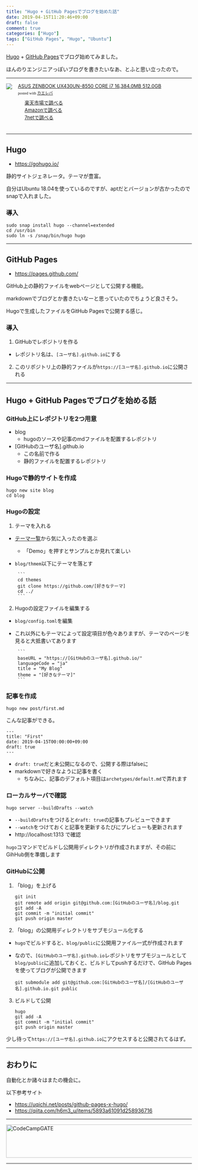```yaml
---
title: "Hugo + GitHub Pagesでブログを始めた話"
date: 2019-04-15T11:20:46+09:00
draft: false
comment: true
categories: ["Hugo"]
tags: ["GitHub Pages", "Hugo", "Ubuntu"]
---
```


[Hugo](https://gohugo.io/) + [GitHub Pages](https://pages.github.com/)でブログ始めてみました。

ほんのりエンジニアっぽいブログを書きたいなあ、とふと思い立ったので。

 <!--more-->

 ___

 <!-- <a href="https://t.afi-b.com/visit.php?guid=ON&a=z10341W-l353325a&p=J690746r" target="_blank" rel="nofollow"><img src="https://www.afi-b.com/upload_image/10341-1547340072-3.jpg" width="468" height="60" style="border:none;" alt="若手向け" /></a><img src="https://t.afi-b.com/lead/z10341W/J690746r/l353325a" width="1" height="1" style="border:none;" /> -->

<div class="kaerebalink-box" style="text-align:left;padding-bottom:20px;font-size:small;zoom: 1;overflow: hidden;"><div class="kaerebalink-image" style="float:left;margin:0 15px 10px 0;"><a href="//af.moshimo.com/af/c/click?a_id=1414727&p_id=54&pc_id=54&pl_id=616&s_v=b5Rz2P0601xu&url=https%3A%2F%2Fproduct.rakuten.co.jp%2Fproduct%2F-%2Feb8b32333d64562655cda79a3ccf1de0%2F" target="_blank" rel="nofollow" ><img src="https://thumbnail.image.rakuten.co.jp/ran/img/4001/0000/192/876/027/370/40010000192876027370_1.jpg?_ex=320x320" style="border: none;" /></a><img src="//i.moshimo.com/af/i/impression?a_id=1414727&p_id=54&pc_id=54&pl_id=616" width="1" height="1" style="border:none;"></div><div class="kaerebalink-info" style="line-height:120%;zoom: 1;overflow: hidden;"><div class="kaerebalink-name" style="margin-bottom:10px;line-height:120%"><a href="//af.moshimo.com/af/c/click?a_id=1414727&p_id=54&pc_id=54&pl_id=616&s_v=b5Rz2P0601xu&url=https%3A%2F%2Fproduct.rakuten.co.jp%2Fproduct%2F-%2Feb8b32333d64562655cda79a3ccf1de0%2F" target="_blank" rel="nofollow" >ASUS ZENBOOK UX430UN-8550 CORE i7 16,384.0MB 512.0GB</a><img src="//i.moshimo.com/af/i/impression?a_id=1414727&p_id=54&pc_id=54&pl_id=616" width="1" height="1" style="border:none;"><div class="kaerebalink-powered-date" style="font-size:8pt;margin-top:5px;font-family:verdana;line-height:120%">posted with <a href="https://kaereba.com" rel="nofollow" target="_blank">カエレバ</a></div></div><div class="kaerebalink-detail" style="margin-bottom:5px;"></div><div class="kaerebalink-link1" style="margin-top:10px;"><div class="shoplinkrakuten" style="margin-right:5px;background: url('//img.yomereba.com/tam_k_01.gif') 0 -50px no-repeat;padding: 2px 0 2px 18px;white-space: nowrap;"><a href="//af.moshimo.com/af/c/click?a_id=1414727&p_id=54&pc_id=54&pl_id=616&s_v=b5Rz2P0601xu&url=https%3A%2F%2Fsearch.rakuten.co.jp%2Fsearch%2Fmall%2Fasus%2520zenbook%2F-%2Ff.1-p.1-s.1-sf.0-st.A-v.2%3Fx%3D0" target="_blank" rel="nofollow" >楽天市場で調べる</a><img src="//i.moshimo.com/af/i/impression?a_id=1414727&p_id=54&pc_id=54&pl_id=616" width="1" height="1" style="border:none;"></div><div class="shoplinkamazon" style="margin-right:5px;background: url('//img.yomereba.com/tam_k_01.gif') 0 0 no-repeat;padding: 2px 0 2px 18px;white-space: nowrap;"><a href="//af.moshimo.com/af/c/click?a_id=1414800&p_id=170&pc_id=185&pl_id=4062&s_v=b5Rz2P0601xu&url=https%3A%2F%2Fwww.amazon.co.jp%2Fgp%2Fsearch%3Fkeywords%3Dasus%2520zenbook%26__mk_ja_JP%3D%25E3%2582%25AB%25E3%2582%25BF%25E3%2582%25AB%25E3%2583%258A" target="_blank" rel="nofollow" >Amazonで調べる</a><img src="//i.moshimo.com/af/i/impression?a_id=1414800&p_id=170&pc_id=185&pl_id=4062" width="1" height="1" style="border:none;"></div><div class="shoplinkseven" style="margin-right:5px;background: url('//img.yomereba.com/tam_k_01.gif') 0 -100px no-repeat;padding: 2px 0 2px 18px;white-space: nowrap;"><a href="//af.moshimo.com/af/c/click?a_id=1414728&p_id=932&pc_id=1188&pl_id=12456&s_v=b5Rz2P0601xu&url=http%3A%2F%2F7net.omni7.jp%2Fsearch%2F%3Fkeyword%3Dasus%2520zenbook%26searchKeywordFlg%3D1" target="_blank" rel="nofollow" ><img src="//i.moshimo.com/af/i/impression?a_id=1414728&p_id=932&pc_id=1188&pl_id=12456" width="1" height="1" style="border:none;">7netで調べる</a></div></div></div><div class="booklink-footer" style="clear: left"></div></div>

___

## Hugo

- https://gohugo.io/

静的サイトジェネレータ。テーマが豊富。

自分はUbuntu 18.04を使っているのですが、aptだとバージョンが古かったのでsnapで入れました。

### 導入

```
sudo snap install hugo --channel=extended
cd /usr/bin
sudo ln -s /snap/bin/hugo hugo
```

___

## GitHub Pages

- https://pages.github.com/

GitHub上の静的ファイルをwebページとして公開する機能。

markdownでブログとか書きたいなーと思っていたのでちょうど良さそう。

Hugoで生成したファイルをGitHub Pagesで公開する感じ。

### 導入

1. GitHubでレポジトリを作る
 - レポジトリ名は、`[ユーザ名].github.io`にする
2. このリポジトリ上の静的ファイルが`https://[ユーザ名].github.io`に公開される

___

## Hugo + GitHub Pagesでブログを始める話

### GitHub上にレポジトリを2つ用意
 - blog
     - hugoのソースや記事のmdファイルを配置するレポジトリ
 - [GitHubのユーザ名].github.io
     - この名前で作る
     - 静的ファイルを配置するレポジトリ

### Hugoで静的サイトを作成

```
hugo new site blog
cd blog
```

### Hugoの設定

1. テーマを入れる
 - [テーマ一覧](https://themes.gohugo.io/)から気に入ったのを選ぶ
     - 「Demo」を押すとサンプルとか見れて楽しい
 - `blog/thmem`以下にテーマを落とす

        ```
        cd themes
        git clone https://github.com/[好きなテーマ]
        cd ../
        ```

2. Hugoの設定ファイルを編集する
 - `blog/config.toml`を編集
 - これ以外にもテーマによって設定項目が色々ありますが、テーマのページを見ると大抵書いてあります

        ```
        baseURL = "https://[GitHubのユーザ名].github.io/"
        languageCode = "ja"
        title = "My Blog"
        theme = "[好きなテーマ]"
        ```

### 記事を作成

```
hugo new post/first.md
```

こんな記事ができる。

```
---
title: "First"
date: 2019-04-15T00:00:00+09:00
draft: true
---
```

 - `draft: true`だと未公開になるので、公開する際はfalseに
 - markdownで好きなように記事を書く
     - ちなみに、記事のデフォルト項目は`archetypes/default.md`で弄れます

### ローカルサーバで確認

`hugo server --buildDrafts --watch`

 - `--buildDrafts`をつけると`draft: true`の記事もプレビューできます
 - `--watch`をつけておくと記事を更新するたびにプレビューも更新されます
 - http://localhost:1313 で確認

 `hugo`コマンドでビルドし公開用ディレクトリが作成されますが、その前にGihHub側を準備します

### GitHubに公開

1. 「blog」を上げる

    ```
    git init
    git remote add origin git@github.com:[GitHubのユーザ名]/blog.git
    git add -A
    git commit -m "initial commit"
    git push origin master
    ```

2. 「blog」の公開用ディレクトリをサブモジュール化する
 - `hugo`でビルドすると、`blog/public`に公開用ファイル一式が作成されます
 - なので、`[GitHubのユーザ名].github.io`レポジトリをサブモジュールとして`blog/public`に追加しておくと、ビルドしてpushするだけで、GitHub Pagesを使ってブログが公開できます

    ```
    git submodule add git@github.com:[GitHubのユーザ名]/[GitHubのユーザ名].github.io.git public
    ```

3. ビルドして公開

    ```
    hugo
    git add -A
    git commit -m "initial commit"
    git push origin master
    ```

少し待って`https://[ユーザ名].github.io`にアクセスすると公開されてるはず。

___

## おわりに

自動化とか諸々はまたの機会に。

以下参考サイト

- https://uqichi.net/posts/github-pages-x-hugo/
- https://qiita.com/h6m3_u/items/5893a61091d258936716

___

<a href="https://t.afi-b.com/visit.php?guid=ON&a=99886h-W336947J&p=J690746r" target="_blank" rel="nofollow"><img src="https://www.afi-b.com/upload_image/9886-1534983315-3.jpg" width="728" height="90" style="border:none;" alt="CodeCampGATE" /></a><img src="https://t.afi-b.com/lead/99886h/J690746r/W336947J" width="1" height="1" style="border:none;" />

___
